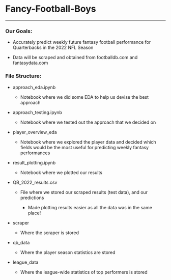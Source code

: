 # Fancy-Football-Boys

****

### Our Goals:

- Accurately predict weekly future fantasy football performance for Quarterbacks in the 2022 NFL Season

- Data will be scraped and obtained from footballdb.com and fantasydata.com



### File Structure:

- approach_eda.ipynb
  
  - Notebook where we did some EDA to help us devise the best approach

- approach_testing.ipynb
  
  - Notebook where we tested out the approach that we decided on

- player_overview_eda
  
  - Notebook where we explored the player data and decided which fields would be the most useful for predicting weekly fantasy performances

- result_plotting.ipynb
  
  - Notebook where we plotted our results

- QB_2022_results.csv
  
  - File where we stored our scraped results (test data), and our predictions
    
    - Made plotting results easier as all the data was in the same place!

- scraper
  
  - Where the scraper is stored

- qb_data
  
  - Where the player season statistics are stored

- league_data
  
  - Where the league-wide statistics of top performers is stored
